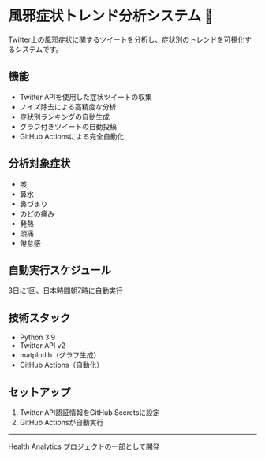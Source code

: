 # 風邪症状トレンド分析システム 🤧

Twitter上の風邪症状に関するツイートを分析し、症状別のトレンドを可視化するシステムです。

## 機能
- Twitter APIを使用した症状ツイートの収集
- ノイズ除去による高精度な分析
- 症状別ランキングの自動生成
- グラフ付きツイートの自動投稿
- GitHub Actionsによる完全自動化

## 分析対象症状
- 咳
- 鼻水
- 鼻づまり  
- のどの痛み
- 発熱
- 頭痛
- 倦怠感

## 自動実行スケジュール
3日に1回、日本時間朝7時に自動実行

## 技術スタック
- Python 3.9
- Twitter API v2
- matplotlib（グラフ生成）
- GitHub Actions（自動化）

## セットアップ
1. Twitter API認証情報をGitHub Secretsに設定
2. GitHub Actionsが自動実行

---
Health Analytics プロジェクトの一部として開発
